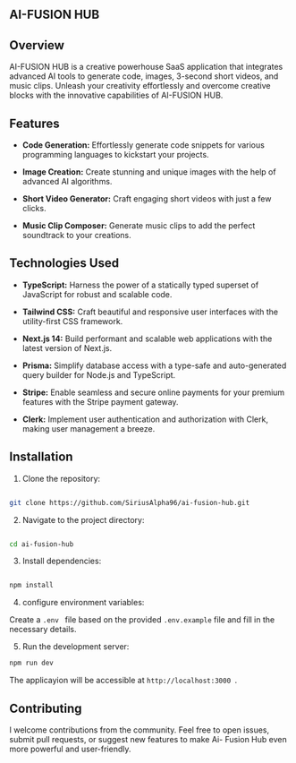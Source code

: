 ## AI-FUSION HUB

## Overview

AI-FUSION HUB is a creative powerhouse SaaS application that integrates advanced AI tools to generate code, images, 3-second short videos, and music clips. Unleash your creativity effortlessly and overcome creative blocks with the innovative capabilities of AI-FUSION HUB.


## Features

- **Code Generation:** Effortlessly generate code snippets for various programming languages to kickstart your projects.

- **Image Creation:** Create stunning and unique images with the help of advanced AI algorithms.

- **Short Video Generator:** Craft engaging short videos with just a few clicks.

- **Music Clip Composer:** Generate music clips to add the perfect soundtrack to your creations.

## Technologies Used


- **TypeScript:** Harness the power of a statically typed superset of JavaScript for robust and scalable code.

- **Tailwind CSS:** Craft beautiful and responsive user interfaces with the utility-first CSS framework.

- **Next.js 14:** Build performant and scalable web applications with the latest version of Next.js.

- **Prisma:** Simplify database access with a type-safe and auto-generated query builder for Node.js and TypeScript.

- **Stripe:** Enable seamless and secure online payments for your premium features with the Stripe payment gateway.

- **Clerk:** Implement user authentication and authorization with Clerk, making user management a breeze.

  

## Installation

1. Clone the repository:

```bash

git clone https://github.com/SiriusAlpha96/ai-fusion-hub.git

```

2. Navigate to the project directory:

```bash

cd ai-fusion-hub

```

3. Install dependencies: 

```bash 

npm install

```

4. configure environment variables:

Create a ```.env ``` file based on the provided ```.env.example``` file and fill in the necessary details.

5. Run the development server:

```bash 
npm run dev

```

The applicayion will be accessible at ```http://localhost:3000 ```.

## Contributing

I welcome contributions from the community. Feel free to open issues, submit pull requests, or suggest new features to make Ai- Fusion Hub even more powerful and user-friendly.